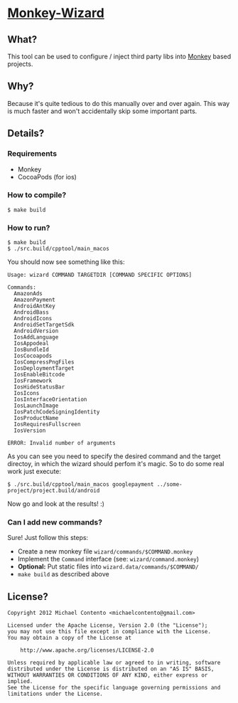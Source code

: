 # [Monkey-Wizard][]

## What?

This tool can be used to configure / inject third party libs into [Monkey][]
based projects.

## Why?

Because it's quite tedious to do this manually over and over again. This way is
much faster and won't accidentally skip some important parts.

## Details?

### Requirements
* Monkey
* CocoaPods (for ios)

### How to compile?

    $ make build

### How to run?

    $ make build
    $ ./src.build/cpptool/main_macos

You should now see something like this:

    Usage: wizard COMMAND TARGETDIR [COMMAND SPECIFIC OPTIONS]

    Commands:
      AmazonAds
      AmazonPayment
      AndroidAntKey
      AndroidBass
      AndroidIcons
      AndroidSetTargetSdk
      AndroidVersion
      IosAddLanguage
      IosAppodeal
      IosBundleId
      IosCocoapods
      IosCompressPngFiles
      IosDeploymentTarget
      IosEnableBitcode
      IosFramework
      IosHideStatusBar
      IosIcons
      IosInterfaceOrientation
      IosLaunchImage
      IosPatchCodeSigningIdentity
      IosProductName
      IosRequiresFullscreen
      IosVersion

    ERROR: Invalid number of arguments

As you can see you need to specify the desired command and the target directoy,
in which the wizard should perfom it's magic. So to do some real work just
execute:

	$ ./src.build/cpptool/main_macos googlepayment ../some-project/project.build/android

Now go and look at the results! :)

### Can I add new commands?

Sure! Just follow this steps:

* Create a new monkey file `wizard/commands/$COMMAND.monkey`
* Implement the `Command` interface (see: `wizard/command.monkey`)
* **Optional:** Put static files into `wizard.data/commands/$COMMAND/`
* `make build` as described above

## License?

    Copyright 2012 Michael Contento <michaelcontento@gmail.com>

    Licensed under the Apache License, Version 2.0 (the "License");
    you may not use this file except in compliance with the License.
    You may obtain a copy of the License at

        http://www.apache.org/licenses/LICENSE-2.0

    Unless required by applicable law or agreed to in writing, software
    distributed under the License is distributed on an "AS IS" BASIS,
    WITHOUT WARRANTIES OR CONDITIONS OF ANY KIND, either express or implied.
    See the License for the specific language governing permissions and
    limitations under the License.

  [Monkey]: http://www.monkeycoder.co.nz/
  [Monkey-Wizard]: https://github.com/michaelcontento/monkey-wizard
